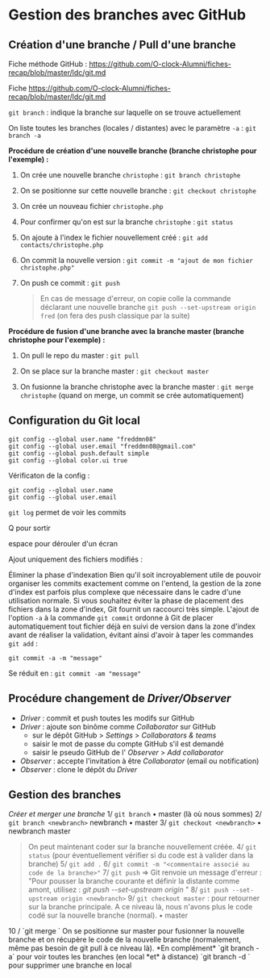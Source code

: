 # Gestion des branches avec GitHub

## Création d'une branche / Pull d'une branche

Fiche méthode GitHub : https://github.com/O-clock-Alumni/fiches-recap/blob/master/ldc/git.md

Fiche https://github.com/O-clock-Alumni/fiches-recap/blob/master/ldc/git.md

`git branch` : indique la branche sur laquelle on se trouve actuellement

On liste toutes les branches (locales / distantes) avec le paramètre `-a` : `git branch -a`

**Procédure de création d'une nouvelle branche (branche christophe pour l'exemple) :**

1. On crée une nouvelle branche `christophe` : `git branch christophe`

1. On se positionne sur cette nouvelle branche : `git checkout christophe`

1. On crée un nouveau fichier `christophe.php`

1. Pour confirmer qu'on est sur la branche `christophe` : `git status`

1. On ajoute à l'index le fichier nouvellement créé : `git add contacts/christophe.php`

1. On commit la nouvelle version : `git commit -m "ajout de mon fichier christophe.php"`

1. On push ce commit : `git push`

    >En cas de message d'erreur, on copie colle la commande déclarant une nouvelle branche `git push --set-upstream origin fred` (on fera des push classique par la suite)

**Procédure de fusion d'une branche avec la branche master (branche christophe pour l'exemple) :**

1. On pull le repo du master : `git pull`

1. On se place sur la branche master : `git checkout master`

1. On fusionne la branche christophe avec la branche master : `git merge christophe` (quand on merge, un commit se crée automatiquement)

## Configuration du Git local

```
git config --global user.name "freddmn08"
git config --global user.email "freddmn08@gmail.com"
git config --global push.default simple
git config --global color.ui true
```

Vérificaton de la config :

```
git config --global user.name
git config --global user.email
```

`git log` permet de voir les commits

Q pour sortir

espace pour dérouler d'un écran

Ajout uniquement des fichiers modifiés :

Éliminer la phase d'indexation
Bien qu'il soit incroyablement utile de pouvoir organiser les commits exactement comme on l'entend, la gestion de la zone d'index est parfois plus complexe que nécessaire dans le cadre d'une utilisation normale. Si vous souhaitez éviter la phase de placement des fichiers dans la zone d'index, Git fournit un raccourci très simple. L'ajout de l'option `-a` à la commande `git commit` ordonne à Git de placer automatiquement tout fichier déjà en suivi de version dans la zone d'index avant de réaliser la validation, évitant ainsi d'avoir à taper les commandes `git add` :

`git commit -a -m "message"`

Se réduit en : `git commit -am "message"`

## Procédure changement de _Driver/Observer_

- _Driver_ : commit et push toutes les modifs sur GitHub
- _Driver_ : ajoute son binôme comme _Collaborator_ sur GitHub
   - sur le dépôt GitHub > _Settings_ > _Collaborators & teams_
   - saisir le mot de passe du compte GitHub s'il est demandé
   - saisir le pseudo GitHub de l' _Observer_ > _Add collaborator_
- _Observer_ : accepte l'invitation à être _Collaborator_ (email ou notification)
- _Observer_ : clone le dépôt du _Driver_

## Gestion des branches

*Créer et merger une branche*
1/ `git branch`
• master (là où nous sommes)
2/ `git branch <newbranch>`
newbranch
• master
3/ `git checkout <newbranch>`
• newbranch
master
> On peut maintenant coder sur la branche nouvellement créée.
4/ `git status` (pour éventuellement vérifier si du code est à valider dans la branche)
5/ `git add .`
6/ `git commit -m "<commentaire associé au code de la branche>"`
7/ `git push` => Git renvoie un message d'erreur : "Pour pousser la branche courante et définir la distante comme amont, utilisez : *git push --set-upstream origin <newbranch>*"
8/ `git push --set-upstream origin <newbranch>`
9/ `git checkout master` : pour retourner sur la branche principale. A ce niveau là, nous n'avons plus le code codé sur la nouvelle branche (normal).
• master
<newbranch>
10 / `git merge <newbranch>` On se positionne sur master pour fusionner la nouvelle branche et on récupère le code de la nouvelle branche (normalement, même pas besoin de git pull à ce niveau là).
*En complément*
`git branch -a` pour voir toutes les branches (en local *et* à distance)
`git branch -d <branch>` pour supprimer une branche en local